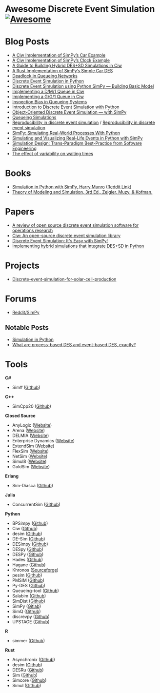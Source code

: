 # Awesome Discrete Event Simulation [![Awesome](https://awesome.re/badge.svg)](https://github.com/sindresorhus/awesome#readme) 

# Blog Posts
- [A Ciw Implementation of SimPy’s Car Example](https://galenseilis.github.io/blog/posts/python-ciw-simpy-car/)
- [A Ciw Implementation of SimPy’s Clock Example](https://galenseilis.github.io/blog/posts/python-ciw-simpy-clock/)
- [A Guide to Building Hybrid DES+SD Simulations in Ciw](http://www.geraintianpalmer.org.uk/2023/08/03/hybrid-simulation-ciw/)
- [A Rust Implementation of SimPy’s Simple Car DES](https://galenseilis.github.io/blog/posts/rust-simpy-car/)
- [Deadlock in Queueing Networks](http://www.geraintianpalmer.org.uk/2017/12/20/deadlock/)
- [Discrete Event Simulation in Python](https://medium.com/@vitostamatti1995/discrete-event-simulation-in-python-8baf9694948f)
- [Discrete Event Simulation using Python SimPy — Building Basic Model](https://medium.com/@lazuardy.almuzaki/discrete-event-simulation-using-python-simpy-building-basic-model-1bb34b691797)
- [Implementing a D/M/1 Queue in Ciw](https://galenseilis.github.io/blog/posts/python-ciw-d-m-1-queue/)
- [Implementing a G/G/1 Queue in Ciw](https://galenseilis.github.io/blog/posts/python-ciw-g-g-1-queue/)
- [Inspection Bias in Queueing Systems](http://www.geraintianpalmer.org.uk/2020/12/18/inspection-queueing/)
- [Introduction to Discrete Event Simulation with Python](https://medium.com/@vitostamatti1995/introduction-to-discrete-event-simulation-with-python-3b0cce67f92e)
- [Object-Oriented Discrete Event Simulation — with SimPy](https://towardsdatascience.com/object-oriented-discrete-event-simulation-with-simpy-53ad82f5f6e2)
- [Queueing Simulations](https://www.programmingopiethehokie.com/2023/01/queueing-simulations.html)
- [Reproducibility in discrete event simulation](http://www.geraintianpalmer.org.uk/2017/10/30/ciw-paper/) / [Reproducibility in discrete event simulation](https://www.software.ac.uk/blog/reproducibility-discrete-event-simulation)
- [SimPy: Simulating Real-World Processes With Python](https://realpython.com/simpy-simulating-with-python/)
- [Simulating and Visualizing Real-Life Events in Python with SimPy](https://towardsdatascience.com/simulating-real-life-events-in-python-with-simpy-619ffcdbf81f)
- [Simulation Design: Trans-Paradigm Best-Practice from Software Engineering](https://www.jasss.org/18/3/9.html)
- [The effect of variability on waiting times](http://www.geraintianpalmer.org.uk/2017/07/26/variability-waits-ciw/)

# Books
- [Simulation in Python with SimPy, Harry Munro](https://simulation.teachem.digital/free-simulation-in-python-guide) ([Reddit Link](https://www.reddit.com/r/Python/comments/1gz3bgp/i_wrote_a_guide_to_simulation_in_python_with_simpy/))
- [Theory of Modeling and Simulation, 3rd Ed., Zeigler, Muzy, & Kofman.](https://shop.elsevier.com/books/theory-of-modeling-and-simulation/zeigler/978-0-12-813370-5)

# Papers

- [A review of open source discrete event simulation software for operations research](https://www.researchgate.net/publication/281391626_A_review_of_open_source_discrete_event_simulation_software_for_operations_research#pfc)
- [Ciw: An open-source discrete event simulation library](https://www.tandfonline.com/doi/full/10.1080/17477778.2018.1473909)
- [Discrete Event Simulation: It's Easy with SimPy!](https://arxiv.org/abs/2405.01562)
- [Implementing hybrid simulations that integrate DES+SD in Python](https://www.tandfonline.com/doi/abs/10.1080/17477778.2021.1992312)

# Projects
- [Discrete-event-simulation-for-solar-cell-production](https://github.com/slierp/Discrete-event-simulation-for-solar-cell-production)

# Forums 

- [Reddit/SimPy](https://www.reddit.com/r/SimPy/)

## Notable Posts
- [Simulation in Python](https://or.stackexchange.com/questions/1384/simulation-in-python)
- [What are process-based DES and event-based DES, exactly?](https://or.stackexchange.com/questions/11670/what-are-process-based-des-and-event-based-des-exactly)

# Tools

**C\#**
- Sim\# ([Github](https://github.com/heal-research/SimSharp))

**C++**
- SimCpp20 ([Github](https://github.com/fschuetz04/simcpp20))

**Closed Source**
  - AnyLogic ([Website](https://www.anylogic.com/))
  - Arena ([Website](https://www.rockwellautomation.com/en-us/products/software/arena-simulation.html))
  - DELMIA ([Website](https://www.3ds.com/products/delmia))
  - Enterprise Dynamics ([Website](https://www.incontrolsim.com/))
  - ExtendSim ([Website](https://extendsim.com/))
  - FlexSim ([Website](https://www.flexsim.com/))
  - NetSim ([Website](https://khronos-des.sourceforge.net/))
  - Simul8 ([Website](https://www.simul8.com/))
  - GoldSim ([Website](https://www.goldsim.com/))

**Erlang**
- Sim-Diasca ([Github](https://github.com/Olivier-Boudeville-EDF/Sim-Diasca))

**Julia**
- ConcurrentSim ([Github](https://github.com/JuliaDynamics/ConcurrentSim.jl))

**Python**
- BPSimpy ([Github](https://github.com/claudiafracca/BPSimpyLibrary))
- Ciw ([Github](https://github.com/CiwPython/Ciw))
- desim ([Github](https://github.com/sed-group/desim))
- DE-Sim ([Github](https://github.com/KarrLab/de_sim))
- DESimpy ([Github](https://github.com/galenseilis/DESimpy))
- DESpy ([Github](https://github.com/ahbuss/DESpy))
- DESPy ([Github](https://github.com/irwinsnet-old/DesPy))
- Hades ([Github](https://github.com/ki-oss/hades))
- Hagane ([Github](https://github.com/carlosles/hagane/tree/main))
- Khronos ([Sourceforge](https://khronos-des.sourceforge.net/))
- pesim ([Github](https://github.com/Tefx/pesim))
- PMSIM ([Github](https://github.com/mbafrani/AutomaticProcessSimulation))
- Py-DES ([Github](https://github.com/vitostamatti/pydes/tree/main))
- Queueing-tool ([Github](https://github.com/djordon/queueing-tool))
- Salabim ([Github](https://github.com/salabim/salabim))
- SimDist ([Github](https://github.com/galenseilis/SimDist))
- SimPy ([Gitlab](https://gitlab.com/team-simpy/simpy))
- SimQ ([Github](https://github.com/galenseilis/SimQ))
- discrevpy ([Github](https://github.com/snkas/discrevpy))
- UPSTAGE ([Github](https://github.com/JamesArruda/upstage))

**R**
- simmer ([Github](https://github.com/r-simmer/simmer))

**Rust**
- Asynchronix ([Github](https://github.com/asynchronics/asynchronix))
- desim ([Github](https://github.com/garro95/desim))
- DESRu ([Github](https://github.com/galenseilis/DESRu))
- Sim ([Github](https://github.com/ndebuhr/sim))
- Simcore ([Github](https://github.com/systems-group/simcore/tree/main))
- Simul ([Github](https://github.com/jmqd/simul))
